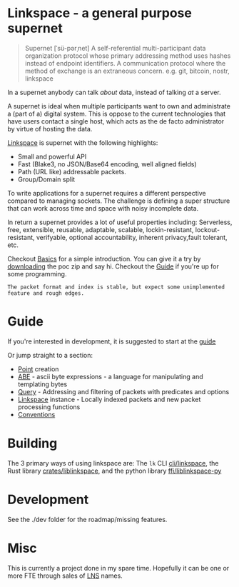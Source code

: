 # Linkspace - a general purpose supernet

> Supernet  [ˈsü-pərˌnet]
> A self-referential multi-participant data organization protocol whose primary
> addressing method uses hashes instead of endpoint identifiers.
> A communication protocol where the method of exchange is an extraneous concern.
> e.g. git, bitcoin, nostr, linkspace

In a supernet anybody can talk _about_ data, instead of talking _at_ a server.

A supernet is ideal when multiple participants want to own and administrate a (part of a) digital system.
This is oppose to the current technologies that have users contact a single host,
which acts as the de facto administrator by virtue of hosting the data.

[Linkspace](https://antonsol919.github.io/linkspace/index.html)  is supernet with the following highlights:

- Small and powerful API
- Fast (Blake3, no JSON/Base64 encoding, well aligned fields)
- Path (URL like) addressable packets.
- Group/Domain split

To write applications for a supernet requires a different perspective compared to managing sockets.
The challenge is defining a super structure that can work across time and space with noisy incomplete data.

In return a supernet provides a lot of useful properties including:
Serverless, free, extensible, reusable, adaptable, scalable, lockin-resistant, lockout-resistant, verifyable, optional accountability, inherent privacy,fault tolerant, etc.

Checkout [Basics](https://antonsol919.github.io/linkspace/basics.html) for a simple introduction.
You can give it a try by [downloading](https://antonsol919.github.io/linkspace/download.html) the poc zip and say hi.
Checkout the [Guide](https://antonsol919.github.io/linkspace/docs/guide/index.html) if you're up for some programming.

    The packet format and index is stable, but expect some unimplemented feature and rough edges.

# Guide

If you're interested in development, it is suggested to start at the [guide](https://antonsol919.github.io/linkspace/docs/guide/index.html)

Or jump straight to a section:

- [Point](https://antonsol919.github.io/linkspace/docs/guide/index.html#Point) creation
- [ABE](https://antonsol919.github.io/linkspace/docs/guide/index.html#ABE) - ascii byte expressions - a language for manipulating and templating bytes
- [Query](https://antonsol919.github.io/linkspace/docs/guide/index.html#Query) - Addressing and filtering of packets with predicates and options
- [Linkspace](https://antonsol919.github.io/linkspace/docs/guide/index.html#Linkspace) instance - Locally indexed packets and new packet processing functions
- [Conventions](https://antonsol919.github.io/linkspace/docs/guide/index.html#Conventions)

# Building

The 3 primary ways of using linkspace are:
The `lk` CLI [cli/linkspace](./cli/linkspace), the Rust library [crates/liblinkspace](./crates/liblinkspace), and the python library [ffi/liblinkspace-py](./ffi/liblinkspace-py)

# Development

See the ./dev folder for the roadmap/missing features.

# Misc

This is currently a project done in my spare time.
Hopefully it can be one or more FTE through sales of [LNS](https://antonsol919.github.io/linkspace/lns.html) names.
